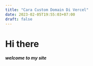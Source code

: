 ```yaml
---
title: "Cara Custom Domain Di Vercel"
date: 2023-02-05T19:55:03+07:00
draft: false
---
```

# Hi there

##### welcome to my site
